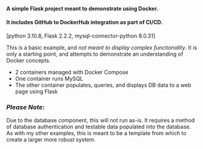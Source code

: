 #### A simple Flask project meant to demonstrate using Docker.
#### It includes GitHub to DockerHub integration as part of CI/CD.
[python 3.10.8, Flask 2.2.2, mysql-connector-python 8.0.31]

This is a basic example, and *not meant to display complex
functionality*. It is only a starting point, and attempts to
demonstrate an understanding of Docker concepts.

- 2 containers managed with Docker Compose
- One container runs MySQL
- The other container populates, queries, and displays DB data to a web page using Flask

### _Please Note:_
Due to the database component, this will not run as-is. It requires a method of database authentication 
and testable data populated into the database.
As with my other examples, this is meant to be a template from which to create a larger more robust system.
